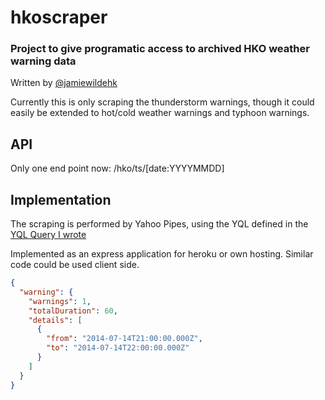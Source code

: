 # hkoscraper
### Project to give programatic access to archived HKO weather warning data

Written by [@jamiewildehk](https://github.com/jamiewildehk)

Currently this is only scraping the thunderstorm warnings, though it could easily be extended to hot/cold weather warnings and typhoon warnings.

## API

Only one end point now:
/hko/ts/[date:YYYYMMDD]

## Implementation

The scraping is performed by Yahoo Pipes, using the YQL defined in the [YQL Query I wrote](http://query.yahooapis.com/v1/public/yql/jamiewildehk/hko_warn_ts)

Implemented as an express application for heroku or own hosting. Similar code could be used client side.

```JSON
{
  "warning": {
    "warnings": 1,
    "totalDuration": 60,
    "details": [
      {
        "from": "2014-07-14T21:00:00.000Z",
        "to": "2014-07-14T22:00:00.000Z"
      }
    ]
  }
}
```
